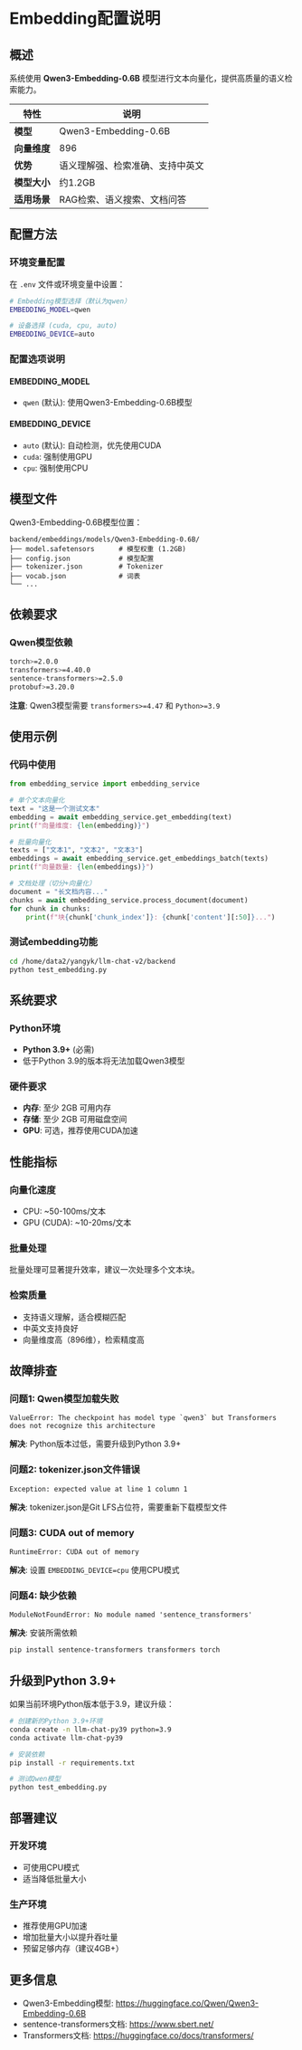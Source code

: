 # Embedding配置说明

## 概述

系统使用 **Qwen3-Embedding-0.6B** 模型进行文本向量化，提供高质量的语义检索能力。

| 特性 | 说明 |
|------|------|
| **模型** | Qwen3-Embedding-0.6B |
| **向量维度** | 896 |
| **优势** | 语义理解强、检索准确、支持中英文 |
| **模型大小** | 约1.2GB |
| **适用场景** | RAG检索、语义搜索、文档问答 |

## 配置方法

### 环境变量配置

在 `.env` 文件或环境变量中设置：

```bash
# Embedding模型选择（默认为qwen）
EMBEDDING_MODEL=qwen

# 设备选择 (cuda, cpu, auto)
EMBEDDING_DEVICE=auto
```

### 配置选项说明

#### EMBEDDING_MODEL
- `qwen` (默认): 使用Qwen3-Embedding-0.6B模型

#### EMBEDDING_DEVICE
- `auto` (默认): 自动检测，优先使用CUDA
- `cuda`: 强制使用GPU
- `cpu`: 强制使用CPU

## 模型文件

Qwen3-Embedding-0.6B模型位置：
```
backend/embeddings/models/Qwen3-Embedding-0.6B/
├── model.safetensors      # 模型权重 (1.2GB)
├── config.json            # 模型配置
├── tokenizer.json         # Tokenizer
├── vocab.json             # 词表
└── ...
```

## 依赖要求

### Qwen模型依赖
```bash
torch>=2.0.0
transformers>=4.40.0
sentence-transformers>=2.5.0
protobuf>=3.20.0
```

**注意**: Qwen3模型需要 `transformers>=4.47` 和 `Python>=3.9`

## 使用示例

### 代码中使用

```python
from embedding_service import embedding_service

# 单个文本向量化
text = "这是一个测试文本"
embedding = await embedding_service.get_embedding(text)
print(f"向量维度: {len(embedding)}")

# 批量向量化
texts = ["文本1", "文本2", "文本3"]
embeddings = await embedding_service.get_embeddings_batch(texts)
print(f"向量数量: {len(embeddings)}")

# 文档处理（切分+向量化）
document = "长文档内容..."
chunks = await embedding_service.process_document(document)
for chunk in chunks:
    print(f"块{chunk['chunk_index']}: {chunk['content'][:50]}...")
```

### 测试embedding功能

```bash
cd /home/data2/yangyk/llm-chat-v2/backend
python test_embedding.py
```

## 系统要求

### Python环境
- **Python 3.9+** (必需)
- 低于Python 3.9的版本将无法加载Qwen3模型

### 硬件要求
- **内存**: 至少 2GB 可用内存
- **存储**: 至少 2GB 可用磁盘空间
- **GPU**: 可选，推荐使用CUDA加速

## 性能指标

### 向量化速度
- CPU: ~50-100ms/文本
- GPU (CUDA): ~10-20ms/文本

### 批量处理
批量处理可显著提升效率，建议一次处理多个文本块。

### 检索质量
- 支持语义理解，适合模糊匹配
- 中英文支持良好
- 向量维度高（896维），检索精度高

## 故障排查

### 问题1: Qwen模型加载失败
```
ValueError: The checkpoint has model type `qwen3` but Transformers does not recognize this architecture
```
**解决**: Python版本过低，需要升级到Python 3.9+

### 问题2: tokenizer.json文件错误
```
Exception: expected value at line 1 column 1
```
**解决**: tokenizer.json是Git LFS占位符，需要重新下载模型文件

### 问题3: CUDA out of memory
```
RuntimeError: CUDA out of memory
```
**解决**: 设置 `EMBEDDING_DEVICE=cpu` 使用CPU模式

### 问题4: 缺少依赖
```
ModuleNotFoundError: No module named 'sentence_transformers'
```
**解决**: 安装所需依赖
```bash
pip install sentence-transformers transformers torch
```

## 升级到Python 3.9+

如果当前环境Python版本低于3.9，建议升级：

```bash
# 创建新的Python 3.9+环境
conda create -n llm-chat-py39 python=3.9
conda activate llm-chat-py39

# 安装依赖
pip install -r requirements.txt

# 测试Qwen模型
python test_embedding.py
```

## 部署建议

### 开发环境
- 可使用CPU模式
- 适当降低批量大小

### 生产环境
- 推荐使用GPU加速
- 增加批量大小以提升吞吐量
- 预留足够内存（建议4GB+）

## 更多信息

- Qwen3-Embedding模型: https://huggingface.co/Qwen/Qwen3-Embedding-0.6B
- sentence-transformers文档: https://www.sbert.net/
- Transformers文档: https://huggingface.co/docs/transformers/
